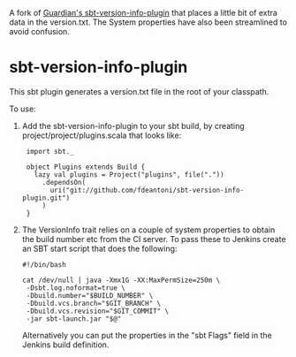A fork of [Guardian's sbt-version-info-plugin](https://github.com/guardian/sbt-version-info-plugin) that places a
little bit of extra data in the version.txt. The System properties have also been streamlined to avoid confusion.

sbt-version-info-plugin
=======================

This sbt plugin generates a version.txt file in the root of your classpath.

To use:

1. Add the sbt-version-info-plugin to your sbt build, by creating project/project/plugins.scala that looks like:

        import sbt._

        object Plugins extends Build {
          lazy val plugins = Project("plugins", file("."))
            .dependsOn(
              uri("git://github.com/fdeantoni/sbt-version-info-plugin.git")
            )
        }

2. The VersionInfo trait relies on a couple of system properties to obtain the build number etc from the CI server.
   To pass these to Jenkins create an SBT start script that does the following:

       #!/bin/bash

       cat /dev/null | java -Xmx1G -XX:MaxPermSize=250m \
        -Dsbt.log.noformat=true \
        -Dbuild.number="$BUILD_NUMBER" \
        -Dbuild.vcs.branch="$GIT_BRANCH" \
        -Dbuild.vcs.revision="$GIT_COMMIT" \
        -jar sbt-launch.jar "$@"

   Alternatively you can put the properties in the "sbt Flags" field in the Jenkins build definition.
